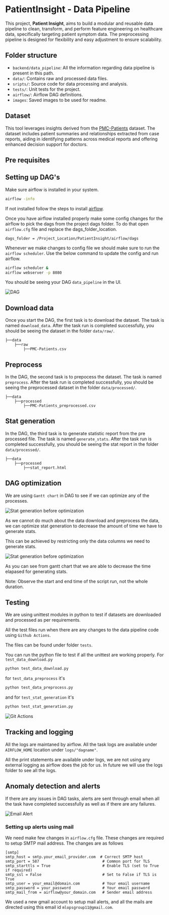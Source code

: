 # PatientInsight - Data Pipeline

This project, **Patient Insight**, aims to build a modular and reusable data pipeline to clean, transform, and perform feature engineering on healthcare data, specifically targeting patient symptom data. The preprocessing pipeline is designed for flexibility and easy adjustment to ensure scalability.

## Folder structure
- `backend/data_pipeline`: All the information regarding data pipeline is present in this path.
- `data/`: Contains raw and processed data files.
- `sripts/`: Source code for data processing and analysis.
- `tests/`: Unit tests for the project.
- `airflow/`: Airflow DAG definitions.
- `images`: Saved images to be used for readme.

## Dataset

This tool leverages insights derived from the [PMC-Patients](https://huggingface.co/datasets/zhengyun21/PMC-Patients) dataset. The dataset includes patient summaries and relationships extracted from case reports, aiding in identifying patterns across medical reports and offering enhanced decision support for doctors.

## Pre requisites
## Setting up DAG's

Make sure airflow is installed in your system.

```bash
airflow -info
```

If not installed follow the steps to install [airflow](https://airflow.apache.org/docs/apache-airflow/stable/installation/index.html).

Once you have airflow installed properly make some config changes for the airflow to pick the dags from the project dags folder. To do that open `airflow.cfg` file and replace the dags_folder_location.

```
dags_folder = /Project_Location/PatientInsight/airflow/dags
```

Whenever we make changes to config file we should make sure to run the `airflow scheduler`.
Use the below command to update the config and run airflow.

```bash
airflow scheduler &
airflow webserver -p 8080
```

You should be seeing your DAG `data_pipeline` in the UI.

![DAG](images/DAG.png)

## Download data
Once you start the DAG, the first task is to download the dataset. 
The task is named `download_data`.
After the task run is completed successfully, you should be seeing the dataset in the folder `data/raw/`.

    ├──data
        ├──raw
            ├──PMC-Patients.csv

## Preprocess
In the DAG, the second task is to prepocess the dataset.
The task is named `preprocess`.
After the task run is completed successfully, you should be seeing the preprocessed dataset in the folder `data/processed/`.

    ├──data
        ├──processed
            ├──PMC-Patients_preprocessed.csv

## Stat generation
In the DAG, the third task is to generate statistic report from the pre processed file.
The task is named `generate_stats`.
After the task run is completed successfully, you should be seeing the stat report in the folder `data/processed/`.

    ├──data
        ├──processed
            ├──stat_report.html

## DAG optimization
We are using ```Gantt chart``` in DAG to see if we can optimize any of the processes.

![Stat generation before optimization](images/stats_before.png)

As we cannot do much about the data download and preprocess the data, we can optimize stat generation to decrease the amount of time we have to generate stats.

This can be achieved by restricting only the data columns we need to generate stats.

![Stat generation before optimization](images/stats_after.png)

As you can see from gantt chart that we are able to decrease the time elapased for generating stats.

Note: Observe the start and end time of the script run, not the whole duration.

## Testing
We are using unittest modules in python to test if datasets are downloaded and processed as per requirements.

All the test files run when there are any changes to the data pipeline code using ```Github Actions```.

The files can be found under folder `tests`.

You can run the python file to test if all the unittest are working properly.
For `test_data_download.py`

```bash
python test_data_download.py
```

for `test_data_preprocess` it's

```bash
python test_data_preprocess.py
```

and for `test_stat_generation` it's

```bash
python test_stat_generation.py
```

![Git Actions](images/git_actions.png)

## Tracking and logging
All the logs are maintaned by airflow.
All the task logs are available under `AIRFLOW_HOME` location under `logs/"dagname"`.

All the print statements are available under logs, we are not using any external logging as airflow does the job for us.
In future we will use the logs folder to see all the logs.

## Anomaly detection and alerts
If there are any issues in DAG tasks, alerts are sent through email when all the task have completed successfully as well as if there are any failures.

![Email Alert](images/email_alert.png)

### Setting up alerts using mail
We need make few changes in `airflow.cfg` file.
These changes are required to setup SMTP mail address.
The changes are as follows

```
[smtp]
smtp_host = smtp.your_email_provider.com  # Correct SMTP host
smtp_port = 587                            # Common port for TLS
smtp_starttls = True                       # Enable TLS (set to True if required)
smtp_ssl = False                           # Set to False if TLS is True
smtp_user = your_email@domain.com          # Your email username
smtp_password = your_password              # Your email password
smtp_mail_from = airflow@your_domain.com   # Sender email address
```

We used a new gmail account to setup mail alerts, and all the mails are directed using this email id `mlopsgroup11@gmail.com`.
